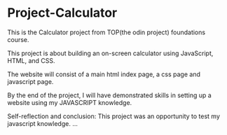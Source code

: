 # Project-Calculator
This is the Calculator project from TOP(the odin project) foundations course.

This project is about building an on-screen calculator using JavaScript, HTML, and CSS.

The website will consist of a main html index page, a css page and javascript page.

By the end of the project, I will have demonstrated skills in setting up a website using my JAVASCRIPT knowledge.

Self-reflection and conclusion: This project was an opportunity to test my javascript knowledge.
...